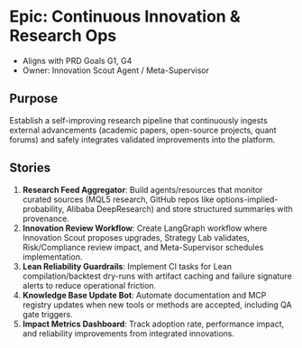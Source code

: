 # Epic: Continuous Innovation & Research Ops
- Aligns with PRD Goals G1, G4
- Owner: Innovation Scout Agent / Meta-Supervisor

## Purpose
Establish a self-improving research pipeline that continuously ingests external advancements (academic papers, open-source projects, quant forums) and safely integrates validated improvements into the platform.

## Stories
1. **Research Feed Aggregator**: Build agents/resources that monitor curated sources (MQL5 research, GitHub repos like options-implied-probability, Alibaba DeepResearch) and store structured summaries with provenance.
2. **Innovation Review Workflow**: Create LangGraph workflow where Innovation Scout proposes upgrades, Strategy Lab validates, Risk/Compliance review impact, and Meta-Supervisor schedules implementation.
3. **Lean Reliability Guardrails**: Implement CI tasks for Lean compilation/backtest dry-runs with artifact caching and failure signature alerts to reduce operational friction.
4. **Knowledge Base Update Bot**: Automate documentation and MCP registry updates when new tools or methods are accepted, including QA gate triggers.
5. **Impact Metrics Dashboard**: Track adoption rate, performance impact, and reliability improvements from integrated innovations.
